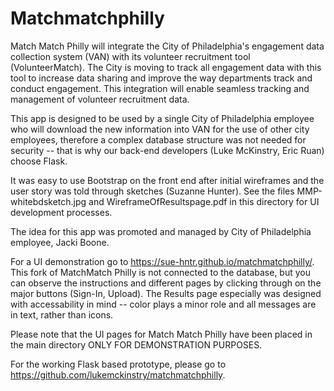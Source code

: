 # Matchmatchphilly  

Match Match Philly will integrate the City of Philadelphia's engagement data collection system (VAN) with its volunteer recruitment tool (VolunteerMatch). The City is moving to track all engagement data with this tool to increase data sharing and improve the way departments track and conduct engagement. This integration will enable seamless tracking and management of volunteer recruitment data.

This app is designed to be used by a single City of Philadelphia employee who will download the new information into VAN for the use of other city employees, therefore a complex database structure was not needed for security  -- that is why our back-end developers (Luke McKinstry, Eric Ruan) choose Flask. 

It was easy to use Bootstrap on the front end after initial wireframes and the user story was told through sketches (Suzanne Hunter). See the files MMP-whitebdsketch.jpg and WireframeOfResultspage.pdf in this directory for UI development processes.


The idea for this app was promoted and managed by City of Philadelphia employee, Jacki Boone.

For a UI demonstration go to https://sue-hntr.github.io/matchmatchphilly/. This fork of MatchMatch Philly is not connected to the database, but you can observe the instructions and different pages by clicking through on the major buttons (Sign-In, Upload). The Results page especially was designed with accessability in mind -- color plays a minor role and all messages are in text, rather than icons.


Please note that the UI pages for Match Match Philly have been placed in the main directory ONLY FOR DEMONSTRATION PURPOSES. 

For the working Flask based prototype, please go to https://github.com/lukemckinstry/matchmatchphilly.
